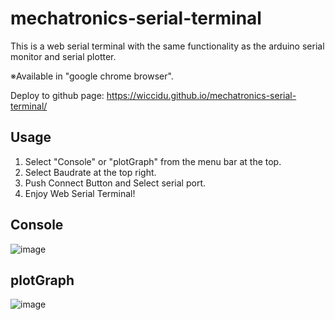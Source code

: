 # mechatronics-serial-terminal
This is a web serial terminal with the same functionality as the arduino serial monitor and serial plotter. 

※Available in "google chrome browser".

Deploy to github page: https://wiccidu.github.io/mechatronics-serial-terminal/

## Usage
1. Select "Console" or "plotGraph" from the menu bar at the top. 
2. Select Baudrate at the top right.
3. Push Connect Button and Select serial port.
4. Enjoy Web Serial Terminal!

## Console
![image](https://user-images.githubusercontent.com/74119351/188942969-733b8ab1-2a62-427f-88a4-1190378d9adc.png)

## plotGraph
![image](https://user-images.githubusercontent.com/74119351/188943284-58780dd6-01ac-477e-bc85-e9be66890b0a.png)

